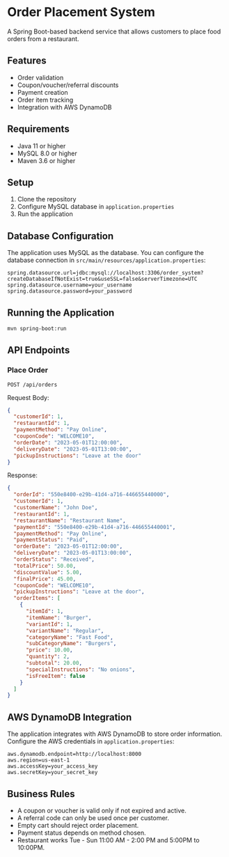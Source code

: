 # Order Placement System

A Spring Boot-based backend service that allows customers to place food orders from a restaurant.

## Features

- Order validation
- Coupon/voucher/referral discounts
- Payment creation
- Order item tracking
- Integration with AWS DynamoDB

## Requirements

- Java 11 or higher
- MySQL 8.0 or higher
- Maven 3.6 or higher

## Setup

1. Clone the repository
2. Configure MySQL database in `application.properties`
3. Run the application

## Database Configuration

The application uses MySQL as the database. You can configure the database connection in `src/main/resources/application.properties`:

```properties
spring.datasource.url=jdbc:mysql://localhost:3306/order_system?createDatabaseIfNotExist=true&useSSL=false&serverTimezone=UTC
spring.datasource.username=your_username
spring.datasource.password=your_password
```

## Running the Application

```bash
mvn spring-boot:run
```

## API Endpoints

### Place Order

```
POST /api/orders
```

Request Body:
```json
{
  "customerId": 1,
  "restaurantId": 1,
  "paymentMethod": "Pay Online",
  "couponCode": "WELCOME10",
  "orderDate": "2023-05-01T12:00:00",
  "deliveryDate": "2023-05-01T13:00:00",
  "pickupInstructions": "Leave at the door"
}
```

Response:
```json
{
  "orderId": "550e8400-e29b-41d4-a716-446655440000",
  "customerId": 1,
  "customerName": "John Doe",
  "restaurantId": 1,
  "restaurantName": "Restaurant Name",
  "paymentId": "550e8400-e29b-41d4-a716-446655440001",
  "paymentMethod": "Pay Online",
  "paymentStatus": "Paid",
  "orderDate": "2023-05-01T12:00:00",
  "deliveryDate": "2023-05-01T13:00:00",
  "orderStatus": "Received",
  "totalPrice": 50.00,
  "discountValue": 5.00,
  "finalPrice": 45.00,
  "couponCode": "WELCOME10",
  "pickupInstructions": "Leave at the door",
  "orderItems": [
    {
      "itemId": 1,
      "itemName": "Burger",
      "variantId": 1,
      "variantName": "Regular",
      "categoryName": "Fast Food",
      "subCategoryName": "Burgers",
      "price": 10.00,
      "quantity": 2,
      "subtotal": 20.00,
      "specialInstructions": "No onions",
      "isFreeItem": false
    }
  ]
}
```

## AWS DynamoDB Integration

The application integrates with AWS DynamoDB to store order information. Configure the AWS credentials in `application.properties`:

```properties
aws.dynamodb.endpoint=http://localhost:8000
aws.region=us-east-1
aws.accessKey=your_access_key
aws.secretKey=your_secret_key
```

## Business Rules

- A coupon or voucher is valid only if not expired and active.
- A referral code can only be used once per customer.
- Empty cart should reject order placement.
- Payment status depends on method chosen.
- Restaurant works Tue - Sun 11:00 AM - 2:00 PM and 5:00PM to 10:00PM.
